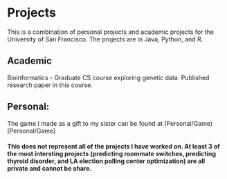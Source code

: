 ﻿# Projects

This is a combination of personal projects and academic projects for the University of San Francisco. The projects are in Java, Python, and R.

## Academic

Bioinformatics - Graduate CS course exploring genetic data. Published research paper in this course.


## Personal:

The game I made as a gift to my sister can be found at (Personal/Game)[Personal/Game]

#### This does not represent all of the projects I have worked on. At least 3 of the most intersting projects (predicting roommate switches, predicting thyroid disorder, and LA election polling center optimization) are all private and cannot be share.
